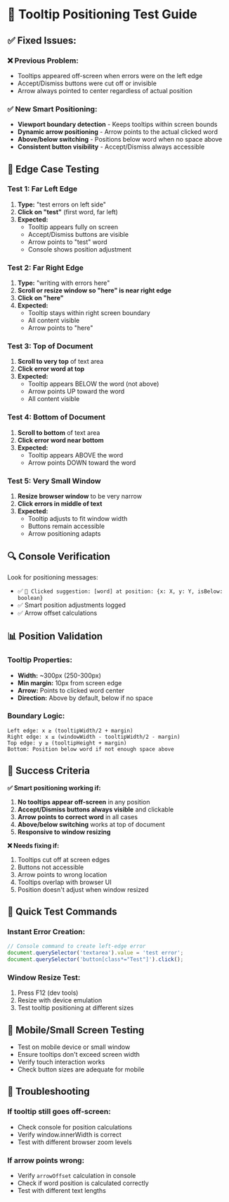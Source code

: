 # 🎯 Tooltip Positioning Test Guide

## ✅ **Fixed Issues:**

### **❌ Previous Problem:**
- Tooltips appeared off-screen when errors were on the left edge
- Accept/Dismiss buttons were cut off or invisible
- Arrow always pointed to center regardless of actual position

### **✅ New Smart Positioning:**
- **Viewport boundary detection** - Keeps tooltips within screen bounds
- **Dynamic arrow positioning** - Arrow points to the actual clicked word
- **Above/below switching** - Positions below word when no space above
- **Consistent button visibility** - Accept/Dismiss always accessible

## 🧪 **Edge Case Testing**

### **Test 1: Far Left Edge**
1. **Type:** "test errors on left side"
2. **Click on "test"** (first word, far left)
3. **Expected:**
   - Tooltip appears fully on screen
   - Accept/Dismiss buttons are visible
   - Arrow points to "test" word
   - Console shows position adjustment

### **Test 2: Far Right Edge**
1. **Type:** "writing with errors here" 
2. **Scroll or resize window so "here" is near right edge**
3. **Click on "here"**
4. **Expected:**
   - Tooltip stays within right screen boundary
   - All content visible
   - Arrow points to "here"

### **Test 3: Top of Document**
1. **Scroll to very top** of text area
2. **Click error word at top**
3. **Expected:**
   - Tooltip appears BELOW the word (not above)
   - Arrow points UP toward the word
   - All content visible

### **Test 4: Bottom of Document**
1. **Scroll to bottom** of text area
2. **Click error word near bottom**
3. **Expected:**
   - Tooltip appears ABOVE the word
   - Arrow points DOWN toward the word

### **Test 5: Very Small Window**
1. **Resize browser window** to be very narrow
2. **Click errors in middle of text**
3. **Expected:**
   - Tooltip adjusts to fit window width
   - Buttons remain accessible
   - Arrow positioning adapts

## 🔍 **Console Verification**

Look for positioning messages:
- ✅ `🎯 Clicked suggestion: [word] at position: {x: X, y: Y, isBelow: boolean}`
- ✅ Smart position adjustments logged
- ✅ Arrow offset calculations

## 📊 **Position Validation**

### **Tooltip Properties:**
- **Width:** ~300px (250-300px)
- **Min margin:** 10px from screen edge
- **Arrow:** Points to clicked word center
- **Direction:** Above by default, below if no space

### **Boundary Logic:**
```
Left edge: x ≥ (tooltipWidth/2 + margin)
Right edge: x ≤ (windowWidth - tooltipWidth/2 - margin)  
Top edge: y ≥ (tooltipHeight + margin)
Bottom: Position below word if not enough space above
```

## 🎯 **Success Criteria**

**✅ Smart positioning working if:**
1. **No tooltips appear off-screen** in any position
2. **Accept/Dismiss buttons always visible** and clickable
3. **Arrow points to correct word** in all cases
4. **Above/below switching** works at top of document
5. **Responsive to window resizing**

**❌ Needs fixing if:**
1. Tooltips cut off at screen edges
2. Buttons not accessible
3. Arrow points to wrong location
4. Tooltips overlap with browser UI
5. Position doesn't adjust when window resized

## 🚀 **Quick Test Commands**

### **Instant Error Creation:**
```javascript
// Console command to create left-edge error
document.querySelector('textarea').value = 'test error';
document.querySelector('button[class*="Test"]').click();
```

### **Window Resize Test:**
1. Press F12 (dev tools)
2. Resize with device emulation
3. Test tooltip positioning at different sizes

## 📱 **Mobile/Small Screen Testing**

- Test on mobile device or small window
- Ensure tooltips don't exceed screen width  
- Verify touch interaction works
- Check button sizes are adequate for mobile

## 🔧 **Troubleshooting**

### **If tooltip still goes off-screen:**
- Check console for position calculations
- Verify window.innerWidth is correct
- Test with different browser zoom levels

### **If arrow points wrong:**
- Verify `arrowOffset` calculation in console
- Check if word position is calculated correctly
- Test with different text lengths 